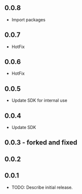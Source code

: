 ## 0.0.8
* Import packages

## 0.0.7
* HotFix

## 0.0.6
* HotFix

## 0.0.5
* Update SDK for internal use

## 0.0.4
* Update SDK

## 0.0.3 - forked and fixed
## 0.0.2
## 0.0.1

* TODO: Describe initial release.

